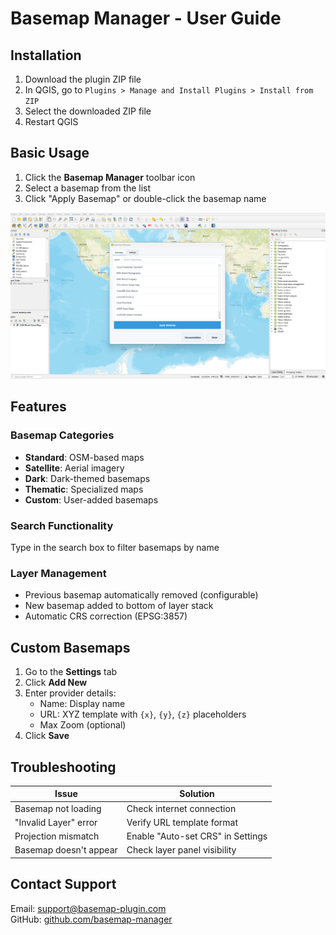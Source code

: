 # Basemap Manager - User Guide

## Installation
1. Download the plugin ZIP file
2. In QGIS, go to `Plugins > Manage and Install Plugins > Install from ZIP`
3. Select the downloaded ZIP file
4. Restart QGIS

## Basic Usage
1. Click the **Basemap Manager** toolbar icon 
2. Select a basemap from the list
3. Click "Apply Basemap" or double-click the basemap name

![Interface](screenshot.png)

## Features
### Basemap Categories
- **Standard**: OSM-based maps
- **Satellite**: Aerial imagery
- **Dark**: Dark-themed basemaps
- **Thematic**: Specialized maps
- **Custom**: User-added basemaps

### Search Functionality
Type in the search box to filter basemaps by name

### Layer Management
- Previous basemap automatically removed (configurable)
- New basemap added to bottom of layer stack
- Automatic CRS correction (EPSG:3857)

## Custom Basemaps
1. Go to the **Settings** tab
2. Click **Add New**
3. Enter provider details:
   - Name: Display name
   - URL: XYZ template with `{x}`, `{y}`, `{z}` placeholders
   - Max Zoom (optional)
4. Click **Save**

## Troubleshooting
| Issue | Solution |
|-------|----------|
| Basemap not loading | Check internet connection |
| "Invalid Layer" error | Verify URL template format |
| Projection mismatch | Enable "Auto-set CRS" in Settings |
| Basemap doesn't appear | Check layer panel visibility |

## Contact Support
Email: support@basemap-plugin.com  
GitHub: [github.com/basemap-manager](https://github.com/seidumohammed/qgis/tree/main/basemap_manager)